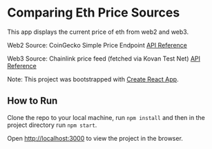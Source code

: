 # Comparing Eth Price Sources

This app displays the current price of eth from web2 and web3.

Web2 Source: CoinGecko Simple Price Endpoint [API Reference](https://www.coingecko.com/en/api/documentation)

Web3 Source: Chainlink price feed (fetched via Kovan Test Net) [API Reference](https://docs.chain.link/docs/get-the-latest-price/)

Note: This project was bootstrapped with [Create React App](https://github.com/facebook/create-react-app).

## How to Run

Clone the repo to your local machine, run `npm install` and then in the project directory run `npm start`.

Open [http://localhost:3000](http://localhost:3000) to view the project in the browser.
